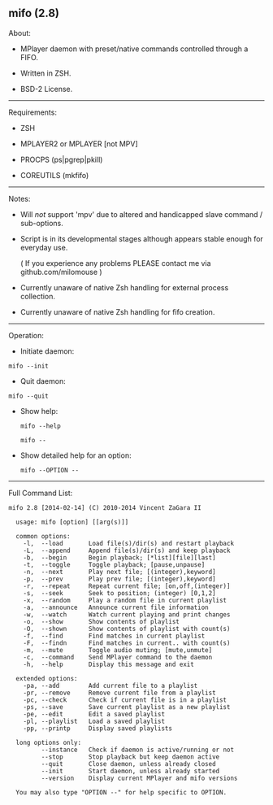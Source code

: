mifo (2.8)
---------

About:

* MPlayer daemon with preset/native commands controlled through a FIFO.

* Written in ZSH.

* BSD-2 License.

---------

Requirements:

* ZSH

* MPLAYER2 or MPLAYER [not MPV]

* PROCPS (ps|pgrep|pkill)

* COREUTILS (mkfifo)

---------

Notes:

* Will *not* support 'mpv' due to altered and handicapped slave command / sub-options.

* Script is in its developmental stages although appears stable enough for everyday use.

  ( If you experience any problems PLEASE contact me via github.com/milomouse )

* Currently unaware of native Zsh handling for external process collection.

* Currently unaware of native Zsh handling for fifo creation.

---------

Operation:

*  Initiate daemon:

  `mifo --init`

*  Quit daemon:

  `mifo --quit`

* Show help:

  `mifo --help`

  `mifo --`

* Show detailed help for an option:

  `mifo --OPTION --`

---------

Full Command List:

`mifo 2.8 [2014-02-14] (C) 2010-2014 Vincent ZaGara II`

```
  usage: mifo [option] [[arg(s)]]

  common options:
    -l,  --load       Load file(s)/dir(s) and restart playback
    -L,  --append     Append file(s)/dir(s) and keep playback
    -b,  --begin      Begin playback; [*list][file][last]
    -t,  --toggle     Toggle playback; [pause,unpause]
    -n,  --next       Play next file; [(integer),keyword]
    -p,  --prev       Play prev file; [(integer),keyword]
    -r,  --repeat     Repeat current file; [on,off,(integer)]
    -s,  --seek       Seek to position; (integer) [0,1,2]
    -x,  --random     Play a random file in current playlist
    -a,  --announce   Announce current file information
    -w,  --watch      Watch current playing and print changes
    -o,  --show       Show contents of playlist
    -O,  --shown      Show contents of playlist with count(s)
    -f,  --find       Find matches in current playlist
    -F,  --findn      Find matches in current.. with count(s)
    -m,  --mute       Toggle audio muting; [mute,unmute]
    -c,  --command    Send MPlayer command to the daemon
    -h,  --help       Display this message and exit

  extended options:
    -pa, --add        Add current file to a playlist
    -pr, --remove     Remove current file from a playlist
    -pc, --check      Check if current file is in a playlist
    -ps, --save       Save current playlist as a new playlist
    -pe, --edit       Edit a saved playlist
    -pl, --playlist   Load a saved playlist
    -pp, --printp     Display saved playlists

  long options only:
         --instance   Check if daemon is active/running or not
         --stop       Stop playback but keep daemon active
         --quit       Close daemon, unless already closed
         --init       Start daemon, unless already started
         --version    Display current MPlayer and mifo versions

  You may also type "OPTION --" for help specific to OPTION.
```

